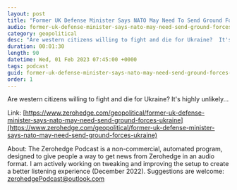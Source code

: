 ```yaml
---
layout: post
title: "Former UK Defense Minister Says NATO May Need To Send Ground Forces To Ukraine"
audio: former-uk-defense-minister-says-nato-may-need-send-ground-forces-ukraine-0
category: geopolitical
desc: "Are western citizens willing to fight and die for Ukraine?  It's highly unlikely..."
duration: 00:01:30
length: 90
datetime: Wed, 01 Feb 2023 07:45:00 +0000
tags: podcast
guid: former-uk-defense-minister-says-nato-may-need-send-ground-forces-ukraine-0
order: 1
---
```

Are western citizens willing to fight and die for Ukraine?  It's highly unlikely...

Link: [https://www.zerohedge.com/geopolitical/former-uk-defense-minister-says-nato-may-need-send-ground-forces-ukraine](https://www.zerohedge.com/geopolitical/former-uk-defense-minister-says-nato-may-need-send-ground-forces-ukraine)

About: The Zerohedge Podcast is a non-commercial, automated program, designed to give people a way to get news from Zerohedge in an audio format.  I am actively working on tweaking and improving the setup to create a better listening experience (December 2022).  Suggestions are welcome: [zerohedgePodcast@outlook.com](mailto:zerohedgePodcast@outlook.com)